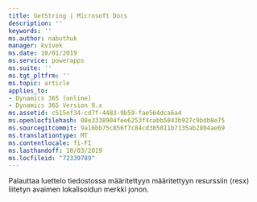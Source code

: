 ```yaml
---
title: GetString | Microsoft Docs
description: ''
keywords: ''
ms.author: nabuthuk
manager: kvivek
ms.date: 10/01/2019
ms.service: powerapps
ms.suite: ''
ms.tgt_pltfrm: ''
ms.topic: article
applies_to:
- Dynamics 365 (online)
- Dynamics 365 Version 9.x
ms.assetid: c515ef34-cd7f-4483-9b59-fae564dca6a4
ms.openlocfilehash: 08e3338904fee6253f4cabb5043b927c9bdb8e75
ms.sourcegitcommit: 9a16bb75c856f7c84cd385811b7135ab2804ae69
ms.translationtype: MT
ms.contentlocale: fi-FI
ms.lasthandoff: 10/03/2019
ms.locfileid: "72339789"
---
```

Palauttaa luettelo tiedostossa määritettyyn määritettyyn resurssiin (resx) liitetyn avaimen lokalisoidun merkki jonon.
